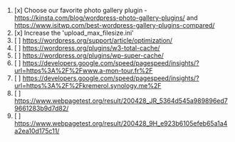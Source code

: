 1. [x] Choose our favorite photo gallery plugin - https://kinsta.com/blog/wordpress-photo-gallery-plugins/ and  https://www.isitwp.com/best-wordpress-gallery-plugins-compared/
1. [x] Increase the 'upload_max_filesize.ini'
1. [ ] https://wordpress.org/support/article/optimization/ 
1. [ ] https://wordpress.org/plugins/w3-total-cache/
1. [ ] https://wordpress.org/plugins/wp-super-cache/
1. [ ] https://developers.google.com/speed/pagespeed/insights/?url=https%3A%2F%2Fwww.a-mon-tour.fr%2F
1. [ ] https://developers.google.com/speed/pagespeed/insights/?url=https%3A%2F%2Fkremerol.synology.me%2F
1. [ ] https://www.webpagetest.org/result/200428_JR_5364d545a989896ed79661283b9d7d82/
1. [ ] https://www.webpagetest.org/result/200428_9H_e923b6105efeb65a1a4a2ea10d175c11/
